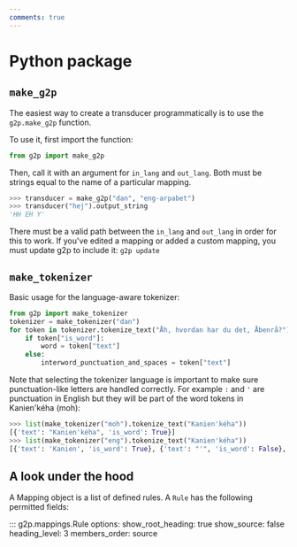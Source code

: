 ```yaml
---
comments: true
---
```


# Python package

## `make_g2p`

The easiest way to create a transducer programmatically is to use the `g2p.make_g2p` function.

To use it, first import the function:

```python
from g2p import make_g2p
```

Then, call it with an argument for `in_lang` and `out_lang`. Both must be strings equal to the name of a particular mapping.

```python
>>> transducer = make_g2p("dan", "eng-arpabet")
>>> transducer("hej").output_string
'HH EH Y'
```

There must be a valid path between the `in_lang` and `out_lang` in order for this to work. If you've edited a mapping or added a custom mapping, you must update g2p to include it: `g2p update`

## `make_tokenizer`

Basic usage for the language-aware tokenizer:

```python
from g2p import make_tokenizer
tokenizer = make_tokenizer("dan")
for token in tokenizer.tokenize_text("Åh, hvordan har du det, Åbenrå?"):
    if token["is_word"]:
        word = token["text"]
    else:
        interword_punctuation_and_spaces = token["text"]
```

Note that selecting the tokenizer language is important to make sure punctuation-like letters are handled correctly. For example `:` and `'` are punctuation in English but they will be part of the word tokens in Kanien'kéha (moh):

```python
>>> list(make_tokenizer("moh").tokenize_text("Kanien'kéha"))
[{'text': "Kanien'kéha", 'is_word': True}]
>>> list(make_tokenizer("eng").tokenize_text("Kanien'kéha"))
[{'text': 'Kanien', 'is_word': True}, {'text': "'", 'is_word': False}, {'text': 'kéha', 'is_word': True}]
```

## A look under the hood

A Mapping object is a list of defined rules. A `Rule` has the following permitted fields:

::: g2p.mappings.Rule
    options:
        show_root_heading: true
        show_source: false
        heading_level: 3
        members_order: source
